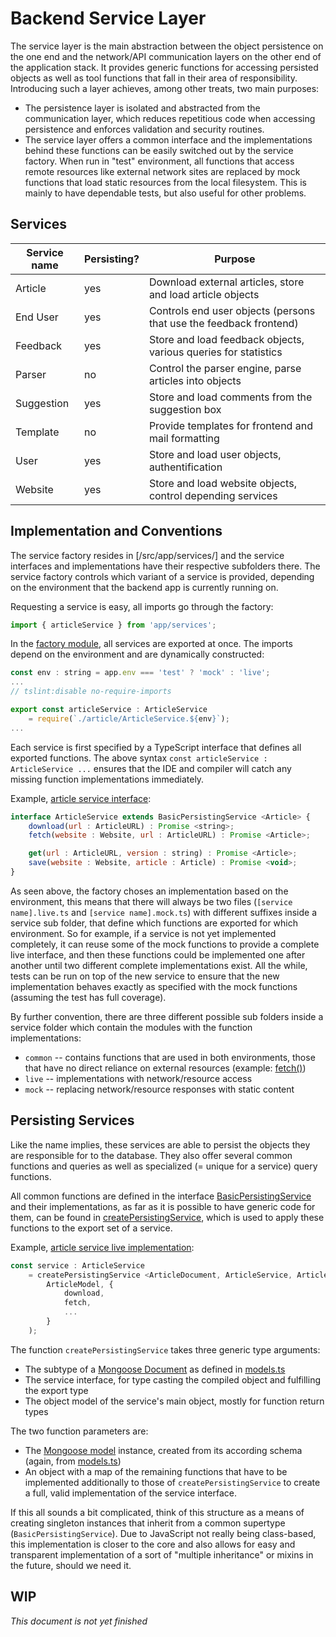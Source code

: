 # Backend Service Layer

The service layer is the main abstraction between the object persistence on the one end and the network/API communication layers on the other end of the application stack. It provides generic functions for accessing persisted objects as well as tool functions that fall in their area of responsibility. Introducing such a layer achieves, among other treats, two main purposes:

* The persistence layer is isolated and abstracted from the communication layer, which reduces repetitious code when accessing persistence and enforces validation and security routines.
* The service layer offers a common interface and the implementations behind these functions can be easily switched out by the service factory. When run in "test" environment, all functions that access remote resources like external network sites are replaced by mock functions that load static resources from the local filesystem. This is mainly to have dependable tests, but also useful for other problems.

## Services

Service name | Persisting? | Purpose
------------ | ----------- | -------
Article | yes | Download external articles, store and load article objects
End User | yes | Controls end user objects (persons that use the feedback frontend)
Feedback | yes | Store and load feedback objects, various queries for statistics
Parser | no | Control the parser engine, parse articles into objects
Suggestion | yes | Store and load comments from the suggestion box
Template | no | Provide templates for frontend and mail formatting
User | yes | Store and load user objects, authentification
Website | yes | Store and load website objects, control depending services

## Implementation and Conventions

The service factory resides in [/src/app/services/] and the service interfaces and implementations have their respective subfolders there. The service factory controls which variant of a service is provided, depending on the environment that the backend app is currently running on.

Requesting a service is easy, all imports go through the factory:
```javascript
import { articleService } from 'app/services';
```

In the [factory module](/src/app/services/index.ts), all services are exported at once. The imports depend on the environment and are dynamically constructed:
```javascript
const env : string = app.env === 'test' ? 'mock' : 'live';
...
// tslint:disable no-require-imports

export const articleService : ArticleService
	= require(`./article/ArticleService.${env}`);
...
```

Each service is first specified by a TypeScript interface that defines all exported functions. The above syntax `const articleService : ArticleService ...` ensures that the IDE and compiler will catch any missing function implementations immediately.

Example, [article service interface](/src/app/services/article/ArticleService.ts):
```javascript
interface ArticleService extends BasicPersistingService <Article> {
	download(url : ArticleURL) : Promise <string>;
	fetch(website : Website, url : ArticleURL) : Promise <Article>;

	get(url : ArticleURL, version : string) : Promise <Article>;
	save(website : Website, article : Article) : Promise <void>;
}
```

As seen above, the factory choses an implementation based on the environment, this means that there will always be two files (`[service name].live.ts` and `[service name].mock.ts`) with different suffixes inside a service sub folder, that define which functions are exported for which environment. So for example, if a service is not yet implemented completely, it can reuse some of the mock functions to provide a complete live interface, and then these functions could be implemented one after another until two different complete implementations exist. All the while, tests can be run on top of the new service to ensure that the new implementation behaves exactly as specified with the mock functions (assuming the test has full coverage).

By further convention, there are three different possible sub folders inside a service folder which contain the modules with the function implementations:
* `common` -- contains functions that are used in both environments, those that have no direct reliance on external resources (example: [fetch()](/src/app/services/article/common/fetch.ts))
* `live` -- implementations with network/resource access
* `mock` -- replacing network/resource responses with static content

## Persisting Services

Like the name implies, these services are able to persist the objects they are responsible for to the database. They also offer several common functions and queries as well as specialized (= unique for a service) query functions.

All common functions are defined in the interface [BasicPersistingService](/src/app/services/BasicPersistingService.ts) and their implementations, as far as it is possible to have generic code for them, can be found in [createPersistingService](/src/app/services/createPersistingService.ts), which is used to apply these functions to the export set of a service.

Example, [article service live implementation](/src/app/services/article/ArticleService.live.ts):
```javascript
const service : ArticleService
	= createPersistingService <ArticleDocument, ArticleService, Article> (
		ArticleModel, {
			download,
			fetch,
			...
		}
	);
```

The function `createPersistingService` takes three generic type arguments:
* The subtype of a [Mongoose Document](http://mongoosejs.com/docs/api.html#document-js) as defined in [models.ts](/src/app/db/models.ts)
* The service interface, for type casting the compiled object and fulfilling the export type
* The object model of the service's main object, mostly for function return types

The two function parameters are:
* The [Mongoose model](http://mongoosejs.com/docs/api.html#model-js) instance, created from its according schema (again, from [models.ts](/src/app/db/models.ts))
* An object with a map of the remaining functions that have to be implemented additionally to those of `createPersistingService` to create a full, valid implementation of the service interface.

If this all sounds a bit complicated, think of this structure as a means of creating singleton instances that inherit from a common supertype (`BasicPersistingService`). Due to JavaScript not really being class-based, this implementation is closer to the core and also allows for easy and transparent implementation of a sort of "multiple inheritance" or mixins in the future, should we need it.


## WIP

_This document is not yet finished_
